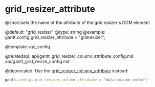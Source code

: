 grid_resizer_attribute
=============
@short:sets the name of the attribute  of the grid resizer's  DOM element
	
@default: "grid_resizer"
@type: string
@example:
gantt.config.grid_resizer_attribute = "gridresizer";

@template:	api_config

@relatedapi:
	api/gantt_grid_resizer_column_attribute_config.md
	api/gantt_grid_resize_config.md

@deprecated:
Use the [grid_resizer_column_attribute](api/gantt_grid_resizer_column_attribute_config.md) instead:

~~~js
gantt.config.grid_resizer_column_attribute = "data-column-index";
~~~